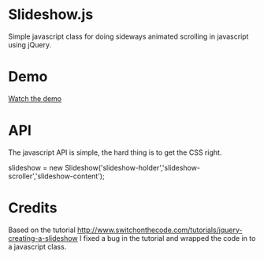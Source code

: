 Slideshow.js
============

Simple javascript class for doing sideways animated scrolling in javascript using jQuery.

Demo
====

<a href="http://thomasfl.github.com/slideshow.html">Watch the demo</a>

API
===
The javascript API is simple, the hard thing is to get the CSS right.

  <script src="slideshow.js" type="text/javascript"></script>
  slideshow = new Slideshow('slideshow-holder','slideshow-scroller','slideshow-content');

Credits
=======
Based on the tutorial http://www.switchonthecode.com/tutorials/jquery-creating-a-slideshow
I fixed a bug in the tutorial and wrapped the code in to a javascript class.

